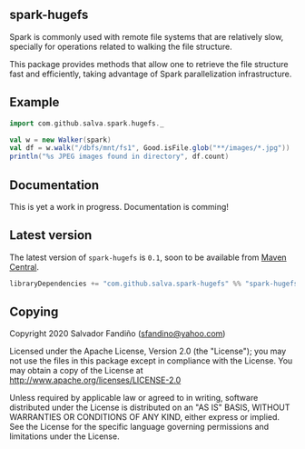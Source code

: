 ## spark-hugefs

Spark is commonly used with remote file systems that are relatively
slow, specially for operations related to walking the file structure.

This package provides methods that allow one to retrieve the file
structure fast and efficiently, taking advantage of Spark
parallelization infrastructure.

## Example

```scala
import com.github.salva.spark.hugefs._

val w = new Walker(spark)
val df = w.walk("/dbfs/mnt/fs1", Good.isFile.glob("**/images/*.jpg"))
println("%s JPEG images found in directory", df.count)
```

## Documentation

This is yet a work in progress. Documentation is comming!

## Latest version

The latest version of `spark-hugefs` is `0.1`, soon to be available
from [Maven Central](http://repo1.maven.org/maven2/com/github/salva/spark/hugefs).

```scala
libraryDependencies += "com.github.salva.spark-hugefs" %% "spark-hugefs" % "0.1"
```

## Copying

Copyright 2020 Salvador Fandiño (sfandino@yahoo.com)


Licensed under the Apache License, Version 2.0 (the "License");
you may not use the files in this package except in compliance with
the License. You may obtain a copy of the License at
http://www.apache.org/licenses/LICENSE-2.0

Unless required by applicable law or agreed to in writing, software
distributed under the License is distributed on an "AS IS" BASIS,
WITHOUT WARRANTIES OR CONDITIONS OF ANY KIND, either express or implied.
See the License for the specific language governing permissions and
limitations under the License.

